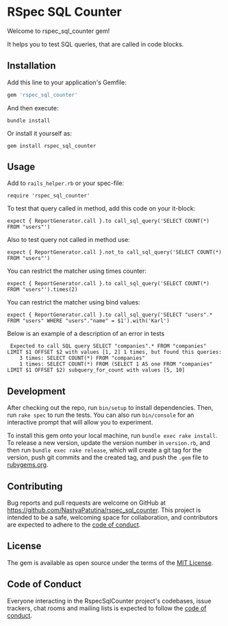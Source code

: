 # RSpec SQL Counter

Welcome to rspec_sql_counter gem!

It helps you to test SQL queries, that are called in code blocks.

## Installation

Add this line to your application's Gemfile:

```ruby
gem 'rspec_sql_counter'
```

And then execute:

    bundle install

Or install it yourself as:

    gem install rspec_sql_counter

## Usage
Add to `rails_helper.rb` or your spec-file:

    require 'rspec_sql_counter'

To test that query called in method, add this code on your it-block:

    expect { ReportGenerator.call }.to call_sql_query('SELECT COUNT(*) FROM "users"')

Also to test query not called in method use:

    expect { ReportGenerator.call }.not_to call_sql_query('SELECT COUNT(*) FROM "users"')

You can restrict the matcher using times counter:

    expect { ReportGenerator.call }.to call_sql_query('SELECT COUNT(*) FROM "users"').times(2)

You can restrict the matcher using bind values:

    expect { ReportGenerator.call }.to call_sql_query('SELECT "users".* FROM "users" WHERE "users"."name" = $1').with('Karl')

Below is an example of a description of an error in tests

```
 Expected to call SQL query SELECT "companies".* FROM "companies" LIMIT $1 OFFSET $2 with values [1, 2] 1 times, but found this queries:
    3 times: SELECT COUNT(*) FROM "companies"
    1 times: SELECT COUNT(*) FROM (SELECT 1 AS one FROM "companies" LIMIT $1 OFFSET $2) subquery_for_count with values [5, 10]
```

## Development

After checking out the repo, run `bin/setup` to install dependencies. Then, run `rake spec` to run the tests. You can also run `bin/console` for an interactive prompt that will allow you to experiment.

To install this gem onto your local machine, run `bundle exec rake install`. To release a new version, update the version number in `version.rb`, and then run `bundle exec rake release`, which will create a git tag for the version, push git commits and the created tag, and push the `.gem` file to [rubygems.org](https://rubygems.org).

## Contributing

Bug reports and pull requests are welcome on GitHub at https://github.com/NastyaPatutina/rspec_sql_counter. This project is intended to be a safe, welcoming space for collaboration, and contributors are expected to adhere to the [code of conduct](https://github.com/NastyaPatutina/rspec_sql_counter/blob/main/CODE_OF_CONDUCT.md).

## License

The gem is available as open source under the terms of the [MIT License](https://opensource.org/licenses/MIT).

## Code of Conduct

Everyone interacting in the RspecSqlCounter project's codebases, issue trackers, chat rooms and mailing lists is expected to follow the [code of conduct](https://github.com/NastyaPatutina/rspec_sql_counter/blob/main/CODE_OF_CONDUCT.md).
